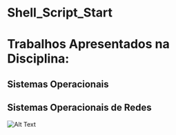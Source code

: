 # Shell_Script_Start

# Trabalhos Apresentados na Disciplina:
## Sistemas Operacionais
## Sistemas Operacionais de Redes

![Alt Text](http://techsideonline.com/wp-content/uploads/2016/06/ilovebash-e1467736671502.png)

